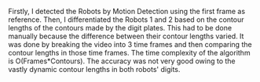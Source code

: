 Firstly, I detected the Robots by Motion Detection using the first frame as reference.
Then, I differentiated the Robots 1 and 2 based on the contour lengths of the contours made by the digit plates. This had to be done manually because the difference between their contour lengths varied. It was done by breaking the video into 3 time frames and then comparing the contour lengths in those time frames.
The time complexity of the algorithm is O(Frames*Contours).
The accuracy was not very good owing to the vastly dynamic contour lengths in both robots' digits.
